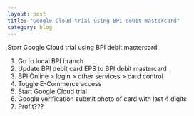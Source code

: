 ```yaml
---
layout: post
title: "Google Cloud trial using BPI debit mastercard"
category: blog
---
```


Start Google Cloud trial using BPI debit mastercard.

1. Go to local BPI branch
2. Update BPI debit card EPS to BPI debit mastercard
3. BPI Online > login > other services > card control 
4. Toggle E-Commerce access 
5. Start Google Cloud trial
6. Google verification submit photo of card with last 4 digits 
7. Profit???